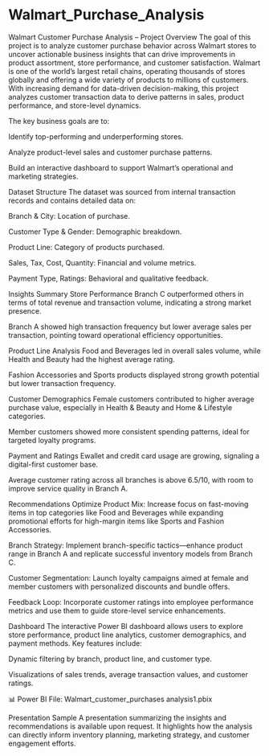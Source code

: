 # Walmart_Purchase_Analysis
Walmart Customer Purchase Analysis – Project Overview
The goal of this project is to analyze customer purchase behavior across Walmart stores to uncover actionable business insights that can drive improvements in product assortment, store performance, and customer satisfaction.
Walmart is one of the world’s largest retail chains, operating thousands of stores globally and offering a wide variety of products to millions of customers. With increasing demand for data-driven decision-making, this project analyzes customer transaction data to derive patterns in sales, product performance, and store-level dynamics.

The key business goals are to:

Identify top-performing and underperforming stores.

Analyze product-level sales and customer purchase patterns.

Build an interactive dashboard to support Walmart’s operational and marketing strategies.

Dataset Structure
The dataset was sourced from internal transaction records and contains detailed data on:

Branch & City: Location of purchase.

Customer Type & Gender: Demographic breakdown.

Product Line: Category of products purchased.

Sales, Tax, Cost, Quantity: Financial and volume metrics.

Payment Type, Ratings: Behavioral and qualitative feedback.

Insights Summary
Store Performance
Branch C outperformed others in terms of total revenue and transaction volume, indicating a strong market presence.

Branch A showed high transaction frequency but lower average sales per transaction, pointing toward operational efficiency opportunities.

Product Line Analysis
Food and Beverages led in overall sales volume, while Health and Beauty had the highest average rating.

Fashion Accessories and Sports products displayed strong growth potential but lower transaction frequency.

Customer Demographics
Female customers contributed to higher average purchase value, especially in Health & Beauty and Home & Lifestyle categories.

Member customers showed more consistent spending patterns, ideal for targeted loyalty programs.

Payment and Ratings
Ewallet and credit card usage are growing, signaling a digital-first customer base.

Average customer rating across all branches is above 6.5/10, with room to improve service quality in Branch A.

Recommendations
Optimize Product Mix: Increase focus on fast-moving items in top categories like Food and Beverages while expanding promotional efforts for high-margin items like Sports and Fashion Accessories.

Branch Strategy: Implement branch-specific tactics—enhance product range in Branch A and replicate successful inventory models from Branch C.

Customer Segmentation: Launch loyalty campaigns aimed at female and member customers with personalized discounts and bundle offers.

Feedback Loop: Incorporate customer ratings into employee performance metrics and use them to guide store-level service enhancements.

Dashboard
The interactive Power BI dashboard allows users to explore store performance, product line analytics, customer demographics, and payment methods. Key features include:

Dynamic filtering by branch, product line, and customer type.

Visualizations of sales trends, average transaction values, and customer ratings.

📊 Power BI File: Walmart_customer_purchases analysis1.pbix

Presentation Sample
A presentation summarizing the insights and recommendations is available upon request. It highlights how the analysis can directly inform inventory planning, marketing strategy, and customer engagement efforts.
